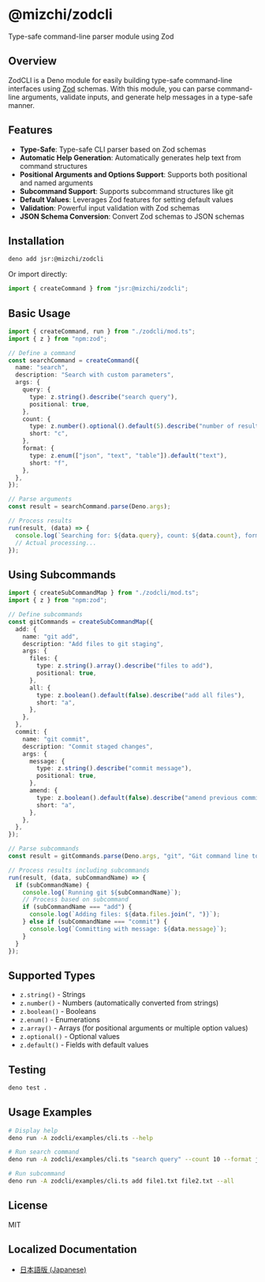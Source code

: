 # @mizchi/zodcli

Type-safe command-line parser module using Zod

## Overview

ZodCLI is a Deno module for easily building type-safe command-line interfaces using [Zod](https://github.com/colinhacks/zod) schemas. With this module, you can parse command-line arguments, validate inputs, and generate help messages in a type-safe manner.

## Features

- **Type-Safe**: Type-safe CLI parser based on Zod schemas
- **Automatic Help Generation**: Automatically generates help text from command structures
- **Positional Arguments and Options Support**: Supports both positional and named arguments
- **Subcommand Support**: Supports subcommand structures like git
- **Default Values**: Leverages Zod features for setting default values
- **Validation**: Powerful input validation with Zod schemas
- **JSON Schema Conversion**: Convert Zod schemas to JSON schemas

## Installation

```bash
deno add jsr:@mizchi/zodcli
```

Or import directly:

```typescript
import { createCommand } from "jsr:@mizchi/zodcli";
```

## Basic Usage

```typescript
import { createCommand, run } from "./zodcli/mod.ts";
import { z } from "npm:zod";

// Define a command
const searchCommand = createCommand({
  name: "search",
  description: "Search with custom parameters",
  args: {
    query: {
      type: z.string().describe("search query"),
      positional: true,
    },
    count: {
      type: z.number().optional().default(5).describe("number of results"),
      short: "c",
    },
    format: {
      type: z.enum(["json", "text", "table"]).default("text"),
      short: "f",
    },
  },
});

// Parse arguments
const result = searchCommand.parse(Deno.args);

// Process results
run(result, (data) => {
  console.log(`Searching for: ${data.query}, count: ${data.count}, format: ${data.format}`);
  // Actual processing...
});
```

## Using Subcommands

```typescript
import { createSubCommandMap } from "./zodcli/mod.ts";
import { z } from "npm:zod";

// Define subcommands
const gitCommands = createSubCommandMap({
  add: {
    name: "git add",
    description: "Add files to git staging",
    args: {
      files: {
        type: z.string().array().describe("files to add"),
        positional: true,
      },
      all: {
        type: z.boolean().default(false).describe("add all files"),
        short: "a",
      },
    },
  },
  commit: {
    name: "git commit",
    description: "Commit staged changes",
    args: {
      message: {
        type: z.string().describe("commit message"),
        positional: true,
      },
      amend: {
        type: z.boolean().default(false).describe("amend previous commit"),
        short: "a",
      },
    },
  },
});

// Parse subcommands
const result = gitCommands.parse(Deno.args, "git", "Git command line tool");

// Process results including subcommands
run(result, (data, subCommandName) => {
  if (subCommandName) {
    console.log(`Running git ${subCommandName}`);
    // Process based on subcommand
    if (subCommandName === "add") {
      console.log(`Adding files: ${data.files.join(", ")}`);
    } else if (subCommandName === "commit") {
      console.log(`Committing with message: ${data.message}`);
    }
  }
});
```

## Supported Types

- `z.string()` - Strings
- `z.number()` - Numbers (automatically converted from strings)
- `z.boolean()` - Booleans
- `z.enum()` - Enumerations
- `z.array()` - Arrays (for positional arguments or multiple option values)
- `z.optional()` - Optional values
- `z.default()` - Fields with default values

## Testing

```bash
deno test .
```

## Usage Examples

```bash
# Display help
deno run -A zodcli/examples/cli.ts --help

# Run search command
deno run -A zodcli/examples/cli.ts "search query" --count 10 --format json

# Run subcommand
deno run -A zodcli/examples/cli.ts add file1.txt file2.txt --all
```

## License

MIT

## Localized Documentation

- [日本語版 (Japanese)](./README.ja.md)